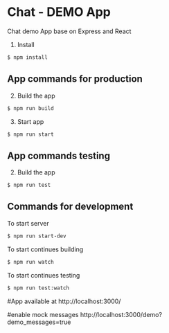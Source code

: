 # Chat  - DEMO App
Chat demo App base on Express and React


1. Install 
```bash
$ npm install
```

## App commands for production
2. Build the app
```bash
$ npm run build
```

3. Start app
```bash
$ npm run start
```

## App commands testing
2. Build the app
```bash
$ npm run test
```

## Commands for development 

To start server
```bash
$ npm run start-dev
```

To start continues building
```bash
$ npm run watch
```

To start continues testing
```bash
$ npm run test:watch
```

#App available at 
http://localhost:3000/

#enable mock messages
http://localhost:3000/demo?demo_messages=true

